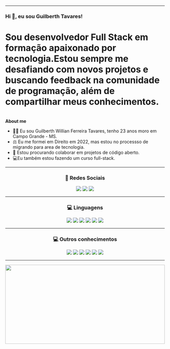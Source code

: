 ***********************************


### Hi 👋,  eu sou Guilberth Tavares!
<div>
  <h1> Sou desenvolvedor Full Stack em formação apaixonado por tecnologia.Estou sempre me desafiando com novos projetos e buscando feedback na comunidade de programação, além de compartilhar meus conhecimentos. </h1><br>
 
</div>
<div>
<b>About me</b>

- 👦🏽 Eu sou Guilberth Willian Ferreira Tavares, tenho 23 anos moro em Campo Grande - MS.
- ⚖ Eu me formei em Direito em 2022, mas estou no processso de migrando para area de tecnologia.
- 👯 Estou procurando colaborar em projetos de código aberto.
-  💻Eu também estou fazendo um curso full-stack.
  
<hr />
  <div style="display: inline_block" align="center"> 

  ### 🔗 Redes Sociais 
  <div>
  <a href = "mailto:guilberthw@gmail.com"><img src="https://img.shields.io/badge/-Gmail-%23333?style=for-the-badge&logo=gmail&logoColor=white" target="_blank"></a>
  <a href="https://www.linkedin.com/in/guilberth-tavares-96120b266/" target="_blank"><img src="https://img.shields.io/badge/-LinkedIn-%230077B5?style=for-the-badge&logo=linkedin&logoColor=white" target="_blank"></a> 
  <a href ="https://www.instagram.com/lifewitgui_/"target="_blank"><img src = "https://img.shields.io/badge/-Instagram-%23E4405F?style=for-the-badge&logo=instagram&logoColor=white"target="_blank"></a> 
  </div>
<hr />

###  💻 Linguagens
<div >
  <img src="https://img.shields.io/badge/HTML5-E34F26?style=for-the-badge&logo=html5&logoColor=white" />
  <img src="https://img.shields.io/badge/CSS3-1572B6?style=for-the-badge&logo=css3&logoColor=white" />
  <img src="https://img.shields.io/badge/JavaScript-F7DF1E?style=for-the-badge&logo=javascript&logoColor=black" />
  <img src="https://img.shields.io/badge/TypeScript-007ACC?style=for-the-badge&logo=typescript&logoColor=white" />
  <img src="https://img.shields.io/badge/Node.js-43853D?style=for-the-badge&logo=node.js&logoColor=white" />
  <img src="https://img.shields.io/badge/java-%23ED8B00.svg?style=for-the-badge&logo=openjdk&logoColor=white" /> 
</div>
<hr />

###  💻 Outros conhecimentos
<div >
  <img src="https://img.shields.io/badge/GIT-E44C30?style=for-the-badge&logo=git&logoColor=white" />
  <img src="https://img.shields.io/badge/Vscode-007ACC?style=for-the-badge&logo=visual-studio-code&logoColor=white" />
  <img src="https://img.shields.io/badge/node.js-6DA55F?style=for-the-badge&logo=node.js&logoColor=white" />
  <img src="https://img.shields.io/badge/Windows-000?style=for-the-badge&logo=windows&logoColor=2CA5E0" />
  <img src="https://img.shields.io/badge/MongoDB-%234ea94b.svg?style=for-the-badge&logo=mongodb&logoColor=white" />
  <img src="https://img.shields.io/badge/vuejs-%2335495e.svg?style=for-the-badge&logo=vuedotjs&logoColor=%234FC08D" />

  <hr />

<div>
<img height="250em" width="100%" src="https://github-readme-stats-git-masterrstaa-rickstaa.vercel.app/api/top-langs/?username=GuilberthT&bg_color=000&border_color=30A3DC&title_color=E94D5F&text_color=FFF"/>



